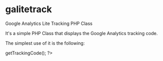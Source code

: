 galitetrack
===========

Google Analytics Lite Tracking PHP Class

It's a simple PHP Class that displays the Google Analytics tracking code.

The simplest use of it is the following:

<?php
include 'Gatracking.php';

$ga = new Gatracking('UA-XXXXX-Y');
echo $ga->getTrackingCode();

?>